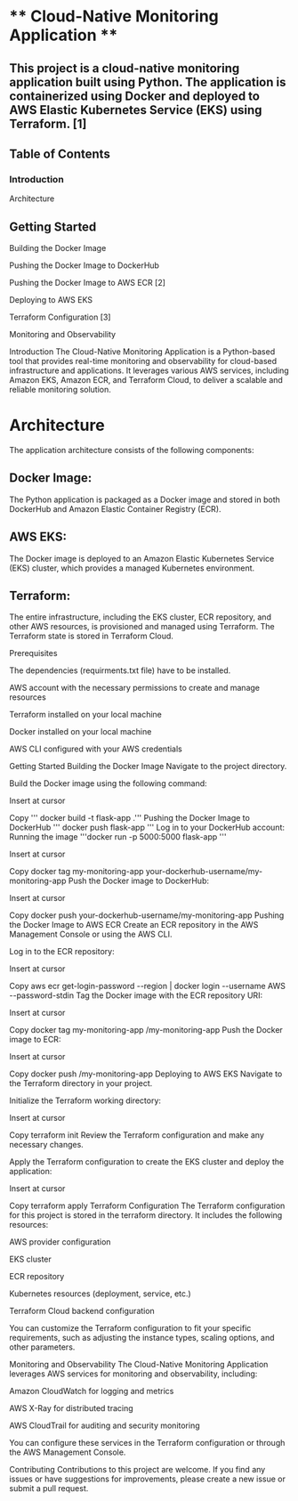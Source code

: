 # ** Cloud-Native Monitoring Application **
## **This project is a cloud-native monitoring application built using Python. The application is containerized using Docker and deployed to AWS Elastic Kubernetes Service (EKS) using Terraform.** [1]

## **Table of Contents**
### **Introduction**

Architecture


## **Getting Started**

Building the Docker Image

Pushing the Docker Image to DockerHub

Pushing the Docker Image to AWS ECR [2]

Deploying to AWS EKS

Terraform Configuration [3]

Monitoring and Observability


Introduction
The Cloud-Native Monitoring Application is a Python-based tool that provides real-time monitoring and observability for cloud-based infrastructure and applications. It leverages various AWS services, including Amazon EKS, Amazon ECR, and Terraform Cloud, to deliver a scalable and reliable monitoring solution.

# Architecture
The application architecture consists of the following components:

## **Docker** Image:
The Python application is packaged as a Docker image and stored in both DockerHub and Amazon Elastic Container Registry (ECR).

## **AWS EKS:** 
The Docker image is deployed to an Amazon Elastic Kubernetes Service (EKS) cluster, which provides a managed Kubernetes environment.

## **Terraform:** 
The entire infrastructure, including the EKS cluster, ECR repository, and other AWS resources, is provisioned and managed using Terraform. The Terraform state is stored in Terraform Cloud.

Prerequisites

The dependencies (requirments.txt file) have to be installed. 

AWS account with the necessary permissions to create and manage resources

Terraform installed on your local machine

Docker installed on your local machine

AWS CLI configured with your AWS credentials

Getting Started
Building the Docker Image
Navigate to the project directory.

Build the Docker image using the following command:


Insert at cursor

Copy
''' docker build -t flask-app .'''
Pushing the Docker Image to DockerHub
''' docker push flask-app '''
Log in to your DockerHub account:
Running the image
'''docker run -p 5000:5000 flask-app '''


Insert at cursor

Copy
docker tag my-monitoring-app your-dockerhub-username/my-monitoring-app
Push the Docker image to DockerHub:


Insert at cursor

Copy
docker push your-dockerhub-username/my-monitoring-app
Pushing the Docker Image to AWS ECR
Create an ECR repository in the AWS Management Console or using the AWS CLI.

Log in to the ECR repository:


Insert at cursor

Copy
aws ecr get-login-password --region <your-aws-region> | docker login --username AWS --password-stdin <your-ecr-repository-uri>
Tag the Docker image with the ECR repository URI:


Insert at cursor

Copy
docker tag my-monitoring-app <your-ecr-repository-uri>/my-monitoring-app
Push the Docker image to ECR:


Insert at cursor

Copy
docker push <your-ecr-repository-uri>/my-monitoring-app
Deploying to AWS EKS
Navigate to the Terraform directory in your project.

Initialize the Terraform working directory:


Insert at cursor

Copy
terraform init
Review the Terraform configuration and make any necessary changes.

Apply the Terraform configuration to create the EKS cluster and deploy the application:


Insert at cursor

Copy
terraform apply
Terraform Configuration
The Terraform configuration for this project is stored in the 
terraform
 directory. It includes the following resources:

AWS provider configuration

EKS cluster

ECR repository

Kubernetes resources (deployment, service, etc.)

Terraform Cloud backend configuration

You can customize the Terraform configuration to fit your specific requirements, such as adjusting the instance types, scaling options, and other parameters.

Monitoring and Observability
The Cloud-Native Monitoring Application leverages AWS services for monitoring and observability, including:

Amazon CloudWatch for logging and metrics

AWS X-Ray for distributed tracing

AWS CloudTrail for auditing and security monitoring

You can configure these services in the Terraform configuration or through the AWS Management Console.

Contributing
Contributions to this project are welcome. If you find any issues or have suggestions for improvements, please create a new issue or submit a pull request.
